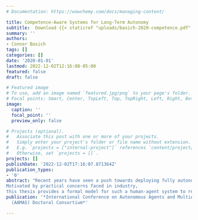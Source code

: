 ```yaml
---
# Documentation: https://wowchemy.com/docs/managing-content/

title: Competence-Aware Systems for Long-Term Autonomy
subtitle:  Download {{< staticref "uploads/basich-2020-competence.pdf" "newtab" >}}here{{< /staticref >}}.
summary: ''
authors:
- Connor Basich
tags: []
categories: []
date: '2020-01-01'
lastmod: 2022-12-02T12:16:08-05:00
featured: false
draft: false

# Featured image
# To use, add an image named `featured.jpg/png` to your page's folder.
# Focal points: Smart, Center, TopLeft, Top, TopRight, Left, Right, BottomLeft, Bottom, BottomRight.
image:
  caption: ''
  focal_point: ''
  preview_only: false

# Projects (optional).
#   Associate this post with one or more of your projects.
#   Simply enter your project's folder or file name without extension.
#   E.g. `projects = ["internal-project"]` references `content/project/deep-learning/index.md`.
#   Otherwise, set `projects = []`.
projects: []
publishDate: '2022-12-02T17:16:07.871364Z'
publication_types:
- '0'
abstract: "Recent years have seen a push towards deploying fully autonomous robots in large, complex domains such as autonomous driving, space exploration, and service robots. However, legal, ethical, or technical constraints have limited the extent of these systems' employable autonomy. In order to successfully achieve their intended goals, these systems must utilize assistance from humans to compensate for their limitations. For such systems to be successful over the course of a long-term deployment, they must both be cognizant of their own competence and have the ability to improve this competence over time in a safe way. 
Motivated by practical concerns faced in industry, 
this thesis provides a formal model for such a human-agent system to reason about its own competence and aims in future work to provide effective ways of safely improving the competence of the system over the course of its deployment."
publication: '*International Conference on Autonomous Agents and MultiAgent Systems
  (AAMAS) Doctoral Consortium*'

---
```


